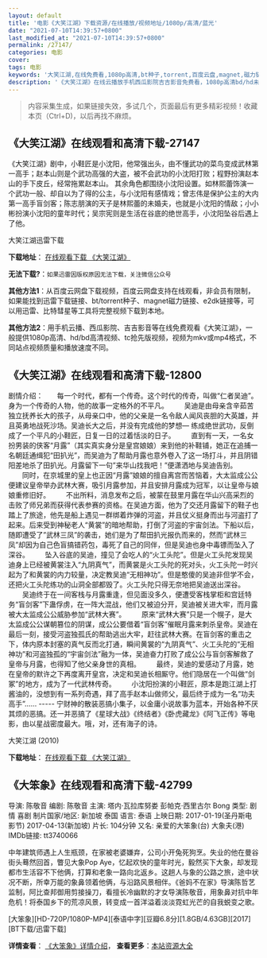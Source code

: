 ```yaml
---
layout: default
title: '电影《大笑江湖》下载资源/在线播放/视频地址/1080p/高清/蓝光'
date: "2021-07-10T14:39:57+0800"
last_modified_at: "2021-07-10T14:39:57+0800"
permalink: /27147/
categories: 电影
cover:
tags: 电影
keywords: '大笑江湖,在线免费看,1080p高清,bt种子,torrent,百度云盘,magnet,磁力链,迅雷下载资源'
description: '《大笑江湖》在线云播放手机西瓜影院吉吉影音免费看，1080p高清bd/hd未删减完整版和tc抢先枪版，mkv/mp4格式，附带bt/torrent种子、magnet/磁力链、百度云盘、网盘资源迅雷下载链接'
---
```


>内容采集生成，如果链接失效，多试几个，页面最后有更多精彩视频！收藏本页（Ctrl+D)，以后再找不麻烦。


## 《大笑江湖》在线观看和高清下载-27147

《大笑江湖》剧中，小鞋匠是小沈阳，他常强出头，由不懂武功的菜鸟变成武林第一高手；赵本山则是个武功高强的大盗，被不会武功的小沈阳打败；程野扮演赵本山的手下皮丘，经常拖累赵本山。 其余角色都围绕小沈阳设置。如林熙蕾饰演一个武功一般、却自以为了得的公主，与小沈阳有感情戏；曾志伟是保护公主的大内第一高手盲剑客；陈志朋演的天子是林熙蕾的未婚夫，也就是小沈阳的情敌；小小彬扮演小沈阳的童年时代；吴宗宪则是生活在谷底的绝世高手，小沈阳坠谷后遇上了他。


大笑江湖迅雷下载

**下载地址**： [在线观看下载 《大笑江湖》](https://www.993dy.com//vod-detail-id-21182.html) 


**无法下载?**：`如果迅雷因版权原因无法下载，关注微信公众号 `

**其他方法1**：从百度云网盘下载视频，百度云网盘支持在线观看，非会员有限制，如果能找到迅雷下载链接、bt/torrent种子、magnet磁力链接、e2dk链接等，可以用迅雷、比特彗星等工具将完整视频下载到本地。

**其他方法2**：用手机云播、西瓜影院、吉吉影音等在线免费观看《大笑江湖》，一般提供1080p高清、hd/bd高清视频、tc抢先版视频，视频为mkv或mp4格式，不同站点视频质量和播放速度不同。


## 《大笑江湖》在线观看和高清下载-12800

剧情介绍：　　每一个时代，都有一个传奇。这个时代的传奇，叫做“仁者吴迪”。身为一个传奇的人物，他的故事一定格外的不平凡。 　　吴迪是由母亲含辛茹苦独立抚养长大的孩子，从母亲口中，他的父亲是一名令敌人闻风丧胆的大英雄，并且英勇地战死沙场。吴迪长大之后，并没有完成他的梦想— 练成绝世武功，反倒成了一个平凡的小鞋匠，日复一日的过着恬淡的日子。 　　直到有一天，一名女扮男装的侠客“月露”（其实真实身分是皇宫娘娘）来到他的补鞋铺，她正在追捕一名朝廷通缉犯“田扒光”，而吴迪为了帮助月露也意外卷入了这一场打斗，并且阴错阳差地杀了田扒光。月露留下一句”来华山找我吧！”便潇洒地与吴迪告别。 　　同时，在京城里的皇上也正因“月露”娘娘的擅自离宫而苦恼着，大太监成公公便建议皇帝举办武林大赛，吸引月露参加，并且安排月露成为冠军，以让皇帝与娘娘重修旧好。 　　不出所料，消息发布之后，被蒙在鼓里月露在华山兴高采烈的击败了师兄弟而获得代表参赛的资格。在吴迪方面，他为了交还月露留下的鞋子也踏上了旅途，他先是船上遇见一群绑着炸弹的河盗，并且仗义挺身而出与河盗打了起来。后来受到神秘老人“黄裳”的暗地帮助，打倒了河盗的宇宙剑法。下船以后，随即遭受了”武林三凤”的袭击，她们是为了帮田扒光报仇而来的，然而“武林三凤”却因为自己色盲搞错药包，毒死了自己的同伴，但是吴迪也身中毒镖而坠入了深谷。 　　坠入谷底的吴迪，撞见了会吃人的“火工头陀”。但是火工头陀发现吴迪身上已经被黄裳注入“九阴真气”，而黄裳是火工头陀的死对头，火工头陀一时兴起为了和黄裳的内力较量，决定教吴迪“无相神功”。但是憨傻的吴迪非但学不会，还把火工头陀练功的山洞全部都毁了。火工头陀只得无奈地把吴迪送出深谷。 　　吴迪终于在一间客栈与月露重逢，但见面没多久，便遭受客栈掌柜和宫廷特务“盲剑客”下蛊俘虏，在一阵大混战，他们又被迫分开，吴迪被关进大牢，而月露被大太监成公公威胁参加“武林大赛”。 　　原来“武林大赛”只是一个幌子，是大太监成公公谋朝篡位的阴谋，成公公要借着“盲剑客”催眠月露来刺杀皇帝。吴迪在最后一刻，接受河盗独孤氏的帮助逃出大牢，赶往武林大赛。在盲剑客的重击之下，体内原本封塞的真气反而北打通，瞬间黄裳的“九阴真气”、火工头陀的“无相神功”和河盗独孤的“宇宙剑法”融为一体，吴迪奋力打败了成公公与盲剑客解救了皇帝与月露，也得知了他父亲身世的真相。 　　最终，吴迪的爱感动了月露，她在皇帝的默许之下再度离开皇宫，决定和吴迪长相厮守。他们隐居在一个叫做“剑冢”的地方，成为了一代武林传奇。 　　小沈阳扮演的小鞋匠，原本是跑江湖上打酱油的，没想到有一系列奇遇，拜了高手赵本山做师父，最后终于成为一名“功夫高手”…… ----- 宁财神的散装恶搞小集子，以金庸小说故事为蓝本，开始各种不厌其烦的恶搞。还一并恶搞了《星球大战》《终结者》《卧虎藏龙》《阿飞正传》等电影，由以星战密度最大。哦，对，还有海子的诗。


大笑江湖 (2010)

**下载地址**： [在线观看下载 《大笑江湖》](https://www.btbtdy.me/btdy/dy6503.html) 


## 《大笨象》在线观看和高清下载-42799

导演: 陈敬音 编剧: 陈敬音 主演: 塔内·瓦拉库努娄 彭帕克·西里古尔 Bong 类型: 剧情 喜剧 制片国家/地区: 新加坡 泰国 语言: 泰语 上映日期: 2017-01-19(圣丹斯电影节) 2017-04-13(新加坡) 片长: 104分钟 又名: 亲爱的大笨象(台) 大象夫(港) IMDb链接: tt3740066

中年建筑师遇上人生瓶颈，在家被老婆嫌弃，公司小开兔死狗烹。失业的他在曼谷街头蓦然回首，瞥见大象Pop Aye，忆起欢快的童年时光，毅然买下大象，却发现都市生活容不下他俩，打算和老象一路向北返乡。这趟人与象的公路之旅，途中状况不断，所幸万能的象鼻领着他俩，与沿路风景相伴。《爸妈不在家》导演陈哲艺监制，阿比查邦御用剪接操刀，看擅长冷幽默的才女导演陈敬音，用象鼻对抗中年危机！将泰国乡下的荒凉风景，转变成一首洋溢着淡淡霓虹光芒的自我蜕变之歌。


[大笨象][HD-720P/1080P-MP4][泰语中字][豆瓣6.8分][1.8GB/4.63GB][2017][BT下载/迅雷下载]

**详情查看**： [《大笨象》详情介绍](/movie/42799/)， **查看更多**：[本站资源大全](/movie/t/all/)

